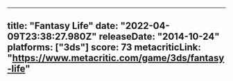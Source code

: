 
---
title: "Fantasy Life"
date: "2022-04-09T23:38:27.980Z"
releaseDate: "2014-10-24"
platforms: ["3ds"]
score: 73
metacriticLink: "https://www.metacritic.com/game/3ds/fantasy-life"
---
